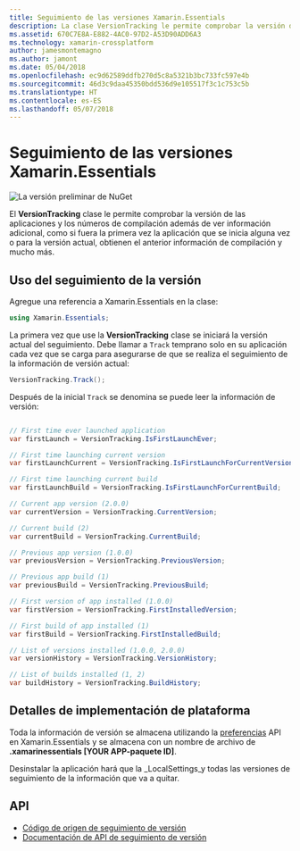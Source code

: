 ```yaml
---
title: Seguimiento de las versiones Xamarin.Essentials
description: La clase VersionTracking le permite comprobar la versión de las aplicaciones y los números de compilación además de ver información adicional, como si fuera la primera vez la aplicación que se inicia alguna vez o para la versión actual, obtienen la información de compilación anterior y mucho más.
ms.assetid: 670C7E8A-E882-4AC0-97D2-A53D90ADD6A3
ms.technology: xamarin-crossplatform
author: jamesmontemagno
ms.author: jamont
ms.date: 05/04/2018
ms.openlocfilehash: ec9d62589ddfb270d5c8a5321b3bc733fc597e4b
ms.sourcegitcommit: 46d3c9daa45350bdd536d9e105517f3c1c753c5b
ms.translationtype: HT
ms.contentlocale: es-ES
ms.lasthandoff: 05/07/2018
---
```

# <a name="xamarinessentials-version-tracking"></a>Seguimiento de las versiones Xamarin.Essentials

![La versión preliminar de NuGet](~/media/shared/pre-release.png)

El **VersionTracking** clase le permite comprobar la versión de las aplicaciones y los números de compilación además de ver información adicional, como si fuera la primera vez la aplicación que se inicia alguna vez o para la versión actual, obtienen el anterior información de compilación y mucho más.

## <a name="using-version-tracking"></a>Uso del seguimiento de la versión

Agregue una referencia a Xamarin.Essentials en la clase:

```csharp
using Xamarin.Essentials;
```

La primera vez que use la **VersionTracking** clase se iniciará la versión actual del seguimiento. Debe llamar a `Track` temprano solo en su aplicación cada vez que se carga para asegurarse de que se realiza el seguimiento de la información de versión actual:

```csharp
VersionTracking.Track();
```

Después de la inicial `Track` se denomina se puede leer la información de versión:

```csharp

// First time ever launched application
var firstLaunch = VersionTracking.IsFirstLaunchEver;

// First time launching current version
var firstLaunchCurrent = VersionTracking.IsFirstLaunchForCurrentVersion;

// First time launching current build
var firstLaunchBuild = VersionTracking.IsFirstLaunchForCurrentBuild;

// Current app version (2.0.0)
var currentVersion = VersionTracking.CurrentVersion;

// Current build (2)
var currentBuild = VersionTracking.CurrentBuild;

// Previous app version (1.0.0)
var previousVersion = VersionTracking.PreviousVersion;

// Previous app build (1)
var previousBuild = VersionTracking.PreviousBuild;

// First version of app installed (1.0.0)
var firstVersion = VersionTracking.FirstInstalledVersion;

// First build of app installed (1)
var firstBuild = VersionTracking.FirstInstalledBuild;

// List of versions installed (1.0.0, 2.0.0)
var versionHistory = VersionTracking.VersionHistory;

// List of builds installed (1, 2)
var buildHistory = VersionTracking.BuildHistory;
```

## <a name="platform-implementation-specifics"></a>Detalles de implementación de plataforma

Toda la información de versión se almacena utilizando la [preferencias](preferences.md) API en Xamarin.Essentials y se almacena con un nombre de archivo de **.xamarinessentials [YOUR APP-paquete ID]**.

Desinstalar la aplicación hará que la _LocalSettings_y todas las versiones de seguimiento de la información que va a quitar.

## <a name="api"></a>API

- [Código de origen de seguimiento de versión](https://github.com/xamarin/Essentials/tree/master/Essentials/VersionTracking)
- [Documentación de API de seguimiento de versión](xref:Xamarin.Essentials.VersionTracking)

